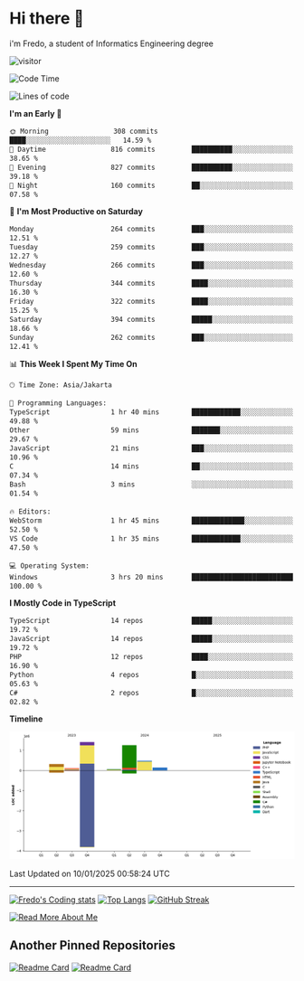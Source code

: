 # Hi there 👋
i'm Fredo, a student of Informatics Engineering degree

![visitor](https://visitor-badge.laobi.icu/badge?page_id=Fredo-Ronan.Fredo-Ronan)
<base target="_blank">

<!--
<div align="center">
<!--   <img src="https://user-images.githubusercontent.com/74038190/229223156-0cbdaba9-3128-4d8e-8719-b6b4cf741b67.gif"/> -->

  <!-- <img src="https://user-images.githubusercontent.com/74038190/225813708-98b745f2-7d22-48cf-9150-083f1b00d6c9.gif"/> -->
 <!-- 
  <img src="https://github.com/user-attachments/assets/f37b5d3a-e9e5-46bc-9280-a8fb7fe18d5d" width="100%"/>

</div>
-->
<!--
### 🙇‍♂️ Currently Working on
* <img alt="Python" src="https://img.shields.io/badge/Python-01073D?logo=python&logoColor=white&style=flat" /> challenging projects ideas
* <img alt="C++" src="https://img.shields.io/badge/C++-CF00DE?logo=Cplusplus&logoColor=white&style=flat" /> fun projects just for hobby ✌
-->

<!--
### 📚 Tech Stack
<p>
  <img alt="C lang" src="https://img.shields.io/badge/C lang-3178C6?logo=C&logoColor=white&style=flat" />
  <img alt="Java" src="https://img.shields.io/badge/Java-B00420?logo=java&logoColor=white&style=flat" />
  <img alt="MySQL" src="https://img.shields.io/badge/MySQL-1889C9?logo=mysql&logoColor=white&style=flat" />
  <img alt="C++" src="https://img.shields.io/badge/C++-CF00DE?logo=Cplusplus&logoColor=white&style=flat" />
  <img alt="SQL Oracle" src="https://img.shields.io/badge/SQL Oracle-B54204?logo=oracle&logoColor=white&style=flat" />
  <img alt="Cisco Packet Tracer" src="https://img.shields.io/badge/Cisco Packet Tracer-017D80?logo=cisco&logoColor=white&style=flat" />
</p>

### 📝 Text editor and IDE I've ever used
<p>
  <img alt="VS Code" src="https://img.shields.io/badge/VS Code-0647D4?logo=visualstudiocode&logoColor=white&style=flat" />
  <img alt="NetBeans" src="https://img.shields.io/badge/NetBeans-05A627?logo=apachenetbeanside&logoColor=white&style=flat" />
  <img alt="Dev C++" src="https://img.shields.io/badge/Dev C++-230180?logo=devcpluspluside&logoColor=white&style=flat" />
  <img alt="IntellijIdea" src="https://img.shields.io/badge/IntelliJ IDEA-5534EB?logo=intellijidea&logoColor=white&style=flat" />
  <img alt="Notepad++" src="https://img.shields.io/badge/Notepad++-230180?logo=notepadplusplus&logoColor=white&style=flat" />
  <img alt="Vim" src="https://img.shields.io/badge/Vim-01801D?logo=vim&logoColor=white&style=flat" />
  <img alt="Nano" src="https://img.shields.io/badge/Nano-000000?logo=nano&logoColor=white&style=flat" />
</p>

### 💻 Operating System Familiar with
<p>
  <img alt="Windows" src="https://img.shields.io/badge/Windows-0078D6?logo=windows&logoColor=white&style=flat"/>
  <img alt="Ubuntu" src="https://img.shields.io/badge/Ubuntu-B0A404?logo=ubuntu&logoColor=white&style=flat"/>
  <img alt="Kali Linux" src="https://img.shields.io/badge/Kali Linux-048CB5?logo=kalilinux&logoColor=white&style=flat"/>
  <img alt="Parrot OS" src="https://img.shields.io/badge/Parrot OS-04B562?logo=parrotos&logoColor=white&style=flat"/>
  <img alt="Dragon OS" src="https://img.shields.io/badge/Dragon OS-031194?logo=dragonos&logoColor=white&style=flat"/>
</p>
-->

<!--
### 🙇‍♂️ I'm currently learning on
* Intermediate <img alt="HTML" src="https://img.shields.io/badge/HTML-E05402?logo=html5&logoColor=white&style=flat" /> and <img alt="CSS" src="https://img.shields.io/badge/CSS-390052?logo=css3&logoColor=white&style=flat" /> for frontend website
* Intermediate <img alt="Javascript" src="https://img.shields.io/badge/Javascript-B5B204?logo=javascript&logoColor=white&style=flat" /> for web app development (frontend and backend)
* Basic and Intermediate <img alt="Python" src="https://img.shields.io/badge/Python-01073D?logo=python&logoColor=white&style=flat" /> for automation and data analytics
* Basic <img alt="Kotlin" src="https://img.shields.io/badge/Kotlin-7802C7?logo=kotlin&logoColor=white&style=flat" /> for Android App Development
* Basic <img alt="Dart" src="https://img.shields.io/badge/Dart-0247C7?logo=dart&logoColor=white&style=flat" /> for Android App Development
-->

<!-- Basic <img alt="SQL Server" src="https://img.shields.io/badge/SQL Server-24369C?logo=microsoft+sql+server&logoColor=white&style=flat" /> for DBA (Database Administrator) -->

<!-- ![Fredo's GitHub Stats](https://gh-readme-profile.vercel.app/api?username=Fredo-Ronan&theme=dark) -->
<!-- ![Fredo-Ronan GitHub Stats](https://github-readme-stats.vercel.app/api?username=Fredo-Ronan&count_private=true&show_icons=true&theme=radical) -->


<!-- <img src="https://myreadme.vercel.app/api/embed/Fredo-Ronan?panels=userstatistics,toplanguages,commitgraph" alt="reimaginedreadme" /> -->
<!-- [![Fredo's github activity graph](https://github-readme-activity-graph.vercel.app/graph?username=Fredo-Ronan&theme=github-compact)](https://github.com/Fredo-Ronan/github-readme-activity-graph) -->

<!--START_SECTION:waka-->
![Code Time](http://img.shields.io/badge/Code%20Time-395%20hrs%2041%20mins-blue)

![Lines of code](https://img.shields.io/badge/From%20Hello%20World%20I%27ve%20Written-3.8%20million%20lines%20of%20code-blue)

**I'm an Early 🐤** 

```text
🌞 Morning                308 commits         ████░░░░░░░░░░░░░░░░░░░░░   14.59 % 
🌆 Daytime                816 commits         ██████████░░░░░░░░░░░░░░░   38.65 % 
🌃 Evening                827 commits         ██████████░░░░░░░░░░░░░░░   39.18 % 
🌙 Night                  160 commits         ██░░░░░░░░░░░░░░░░░░░░░░░   07.58 % 
```
📅 **I'm Most Productive on Saturday** 

```text
Monday                   264 commits         ███░░░░░░░░░░░░░░░░░░░░░░   12.51 % 
Tuesday                  259 commits         ███░░░░░░░░░░░░░░░░░░░░░░   12.27 % 
Wednesday                266 commits         ███░░░░░░░░░░░░░░░░░░░░░░   12.60 % 
Thursday                 344 commits         ████░░░░░░░░░░░░░░░░░░░░░   16.30 % 
Friday                   322 commits         ████░░░░░░░░░░░░░░░░░░░░░   15.25 % 
Saturday                 394 commits         █████░░░░░░░░░░░░░░░░░░░░   18.66 % 
Sunday                   262 commits         ███░░░░░░░░░░░░░░░░░░░░░░   12.41 % 
```


📊 **This Week I Spent My Time On** 

```text
🕑︎ Time Zone: Asia/Jakarta

💬 Programming Languages: 
TypeScript               1 hr 40 mins        ████████████░░░░░░░░░░░░░   49.88 % 
Other                    59 mins             ███████░░░░░░░░░░░░░░░░░░   29.67 % 
JavaScript               21 mins             ███░░░░░░░░░░░░░░░░░░░░░░   10.96 % 
C                        14 mins             ██░░░░░░░░░░░░░░░░░░░░░░░   07.34 % 
Bash                     3 mins              ░░░░░░░░░░░░░░░░░░░░░░░░░   01.54 % 

🔥 Editors: 
WebStorm                 1 hr 45 mins        █████████████░░░░░░░░░░░░   52.50 % 
VS Code                  1 hr 35 mins        ████████████░░░░░░░░░░░░░   47.50 % 

💻 Operating System: 
Windows                  3 hrs 20 mins       █████████████████████████   100.00 % 
```

**I Mostly Code in TypeScript** 

```text
TypeScript               14 repos            █████░░░░░░░░░░░░░░░░░░░░   19.72 % 
JavaScript               14 repos            █████░░░░░░░░░░░░░░░░░░░░   19.72 % 
PHP                      12 repos            ████░░░░░░░░░░░░░░░░░░░░░   16.90 % 
Python                   4 repos             █░░░░░░░░░░░░░░░░░░░░░░░░   05.63 % 
C#                       2 repos             █░░░░░░░░░░░░░░░░░░░░░░░░   02.82 % 
```



**Timeline**

![Lines of Code chart](https://raw.githubusercontent.com/Fredo-Ronan/Fredo-Ronan/main/assets/bar_graph.png)


 Last Updated on 10/01/2025 00:58:24 UTC
<!--END_SECTION:waka-->

<hr>

[![Fredo's Coding stats](https://github-readme-stats.vercel.app/api/wakatime?username=Fredo_Ronan&theme=tokyonight&layout=compact&custom_title=Fredo's%20Coding%20Stats)](https://github.com/anuraghazra/github-readme-stats)
[![Top Langs](https://github-readme-stats.vercel.app/api/top-langs/?username=Fredo-Ronan&theme=tokyonight&langs_count=20&layout=compact&public=true)](https://github.com/anuraghazra/github-readme-stats)
[![GitHub Streak](https://streak-stats.demolab.com?user=Fredo-Ronan&theme=dark&hide_border=true&border_radius=5&date_format=j%20M%5B%20Y%5D&mode=weekly&background=50%2C1F4B8D%2C0C2436&dates=BCBCBC)](https://git.io/streak-stats)


<a href="https://fredo-ronan.github.io/about.html">![Read More About Me](https://img.shields.io/badge/Read_More_About_Me_↗-0077B5?style=for-the-badge&logoColor=white)</a>


## Another Pinned Repositories
[![Readme Card](https://github-readme-stats.vercel.app/api/pin/?username=Fredo-Ronan&repo=Android-IG-Downloader-using-Python&theme=radical)]([https://github.com/Fredo-Ronan/Java-Class-Utilities](https://github.com/Fredo-Ronan/Android-IG-Downloader-using-Python))
[![Readme Card](https://github-readme-stats.vercel.app/api/pin/?username=Fredo-Ronan&repo=RSA_Encryption_Algorithm&theme=radical)](https://github.com/Fredo-Ronan/RSA_Encryption_Algorithm)

<!--
<a href="https://www.youtube.com/@fredocode" target="_blank">![YouTube Channel Subscribers](https://img.shields.io/youtube/channel/subscribers/UC6ToOql4OI4n07Kg4gR-UmA?label=YOUTUBE-SUBSCRIBERS&logo=Youtube&style=for-the-badge)</a>


### 🏆 My GitHub Trophies
[![trophy](https://github-profile-trophy.vercel.app/?username=Fredo-Ronan&theme=onedark&column=6)](https://github.com/Fredo-Ronan/github-profile-trophy)


<!--
**Fredo-Ronan/Fredo-Ronan** is a ✨ _special_ ✨ repository because its `README.md` (this file) appears on your GitHub profile.

Here are some ideas to get you started:

- 🔭 I’m currently working on ...
- 🌱 I’m currently learning ...
- 👯 I’m looking to collaborate on ...
- 🤔 I’m looking for help with ...
- 💬 Ask me about ...
- 📫 How to reach me: ...
- 😄 Pronouns: ...
- ⚡ Fun fact: ...
-->
